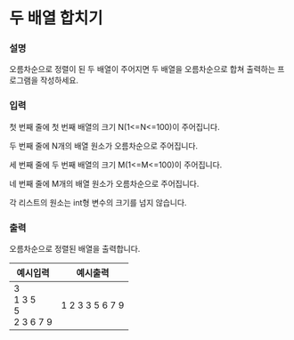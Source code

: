 # 두 배열 합치기
### 설명

오름차순으로 정렬이 된 두 배열이 주어지면 두 배열을 오름차순으로 합쳐 출력하는 프로그램을 작성하세요.


### 입력
첫 번째 줄에 첫 번째 배열의 크기 N(1<=N<=100)이 주어집니다.

두 번째 줄에 N개의 배열 원소가 오름차순으로 주어집니다.

세 번째 줄에 두 번째 배열의 크기 M(1<=M<=100)이 주어집니다.

네 번째 줄에 M개의 배열 원소가 오름차순으로 주어집니다.

각 리스트의 원소는 int형 변수의 크기를 넘지 않습니다.


### 출력
오름차순으로 정렬된 배열을 출력합니다.


|예시입력| 예시출력 |
|--|-----|
|3<br/>1 3 5<br/>5<br/>2 3 6 7 9| 1 2 3 3 5 6 7 9  |

